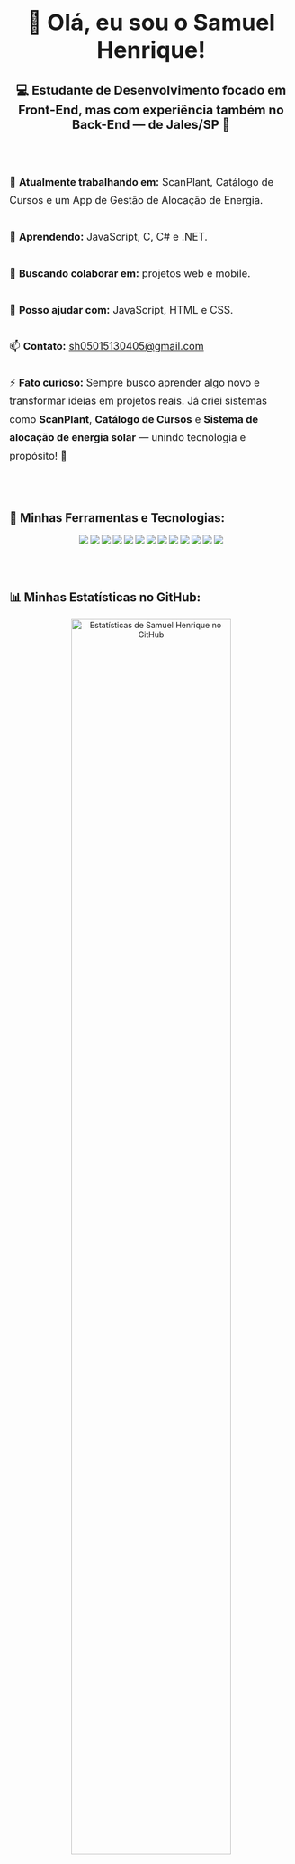 <h1 align="center" style="font-size:40px;">👋 Olá, eu sou o <b>Samuel Henrique!</b></h1>
<h3 align="center" style="font-size:22px;">💻 Estudante de Desenvolvimento focado em <b>Front-End</b>, mas com experiência também no <b>Back-End</b> — de Jales/SP 📍</h3>

<br><br>

<p align="left" style="font-size:18px; line-height:1.8;">
  🔭 <b>Atualmente trabalhando em:</b> ScanPlant, Catálogo de Cursos e um App de Gestão de Alocação de Energia.<br><br>
  🌱 <b>Aprendendo:</b> JavaScript, C, C# e .NET.<br><br>
  👯 <b>Buscando colaborar em:</b> projetos web e mobile.<br><br>
  💬 <b>Posso ajudar com:</b> JavaScript, HTML e CSS.<br><br>
  📫 <b>Contato:</b> <a href="mailto:sh05015130405@gmail.com">sh05015130405@gmail.com</a><br><br>
  ⚡ <b>Fato curioso:</b> Sempre busco aprender algo novo e transformar ideias em projetos reais. Já criei sistemas como <b>ScanPlant</b>, <b>Catálogo de Cursos</b> e <b>Sistema de alocação de energia solar</b> — unindo tecnologia e propósito! 🚀
</p>

<br><br>

<h2 align="left">🧠 Minhas Ferramentas e Tecnologias:</h2>

<p align="center">
  <img src="https://img.shields.io/badge/React-20232A?style=for-the-badge&logo=react&logoColor=61DAFB">
  <img src="https://img.shields.io/badge/React_Native-20232A?style=for-the-badge&logo=react&logoColor=61DAFB">
  <img src="https://img.shields.io/badge/JavaScript-F7DF1E?style=for-the-badge&logo=javascript&logoColor=black">
  <img src="https://img.shields.io/badge/C-00599C?style=for-the-badge&logo=c&logoColor=white">
  <img src="https://img.shields.io/badge/C%23-239120?style=for-the-badge&logo=c-sharp&logoColor=white">
  <img src="https://img.shields.io/badge/.NET-512BD4?style=for-the-badge&logo=dotnet&logoColor=white">
  <img src="https://img.shields.io/badge/HTML5-E34F26?style=for-the-badge&logo=html5&logoColor=white">
  <img src="https://img.shields.io/badge/CSS3-1572B6?style=for-the-badge&logo=css3&logoColor=white">
  <img src="https://img.shields.io/badge/Firebase-FFCA28?style=for-the-badge&logo=firebase&logoColor=black">
  <img src="https://img.shields.io/badge/PostgreSQL-336791?style=for-the-badge&logo=postgresql&logoColor=white">
  <img src="https://img.shields.io/badge/MySQL-4479A1?style=for-the-badge&logo=mysql&logoColor=white">
  <img src="https://img.shields.io/badge/Git-F05032?style=for-the-badge&logo=git&logoColor=white">
  <img src="https://img.shields.io/badge/Figma-F24E1E?style=for-the-badge&logo=figma&logoColor=white">
</p>

<br><br>

<h2 align="left">📊 Minhas Estatísticas no GitHub:</h2>

<p align="center">
  <img 
    src="https://github-readme-stats.vercel.app/api?username=samuel05015&show_icons=true&theme=dracula&include_all_commits=true&count_private=true&hide_border=false&line_height=32" 
    width="75%" 
    alt="Estatísticas de Samuel Henrique no GitHub"
  />
  <br><br>
  <img 
    src="https://github-readme-stats.vercel.app/api/top-langs/?username=samuel05015&layout=compact&theme=dracula&hide_border=false" 
    width="60%" 
    alt="Linguagens Mais Usadas por Samuel Henrique"
  />
</p>

<br><br>

<h2 align="left">🌐 Conecte-se comigo:</h2>

<p align="center">
  <a href="https://linkedin.com/in/samuel-henrique-92b1a3278" target="_blank">
    <img src="https://img.shields.io/badge/LinkedIn-0077B5?style=for-the-badge&logo=linkedin&logoColor=white">
  </a>
  <a href="mailto:sh05015130405@gmail.com" target="_blank">
    <img src="https://img.shields.io/badge/Gmail-D14836?style=for-the-badge&logo=gmail&logoColor=white">
  </a>
  <a href="https://instagram.com/samu_henrique.cp" target="_blank">
    <img src="https://img.shields.io/badge/Instagram-E4405F?style=for-the-badge&logo=instagram&logoColor=white">
  </a>
  <a href="https://github.com/samuel05015" target="_blank">
    <img src="https://img.shields.io/badge/GitHub-000000?style=for-the-badge&logo=github&logoColor=white">
  </a>
</p>

<br><br>

<p align="center">
  <img src="https://komarev.com/ghpvc/?username=samuel05015&label=Visitantes+do+Perfil&color=0e75b6&style=flat" alt="Contador de Visitantes do Perfil">
</p>

<br>

<h3 align="center">🚀 Sempre em busca de evolução e novas oportunidades na tecnologia!</h3>
